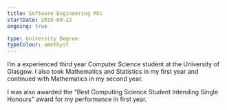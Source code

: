```yaml
---
title: Software Engineering MSc
startDate: 2015-09-22
ongoing: true

type: University Degree
typeColour: amethyst
---
```

I’m a experienced third year Computer Science student at the University of Glasgow. I also took Mathematics and Statistics in my first year and continued with Mathematics in my second year.

I was also awarded the “Best Computing Science Student Intending Single Honours” award for my performance in first year.
